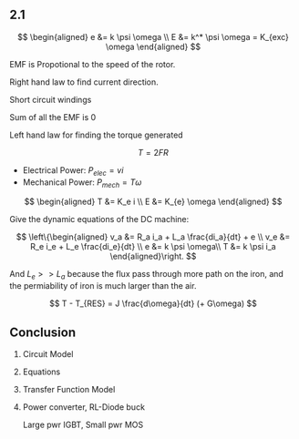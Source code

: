 ## 2.1 

$$
\begin{aligned}
e &= k \psi \omega \\
E &= k^* \psi \omega = K_{exc} \omega
\end{aligned}
$$

EMF is Propotional to the speed of the rotor.

Right hand law to find current direction.

Short circuit windings

Sum of all the EMF is 0

Left hand law for finding the torque generated

$$
T = 2FR
$$

* Electrical Power: $P_{elec} = vi$
* Mechanical Power: $P_{mech} = T \omega$

$$
\begin{aligned}
T &= K_e i \\
E &= K_{e} \omega
\end{aligned}
$$

Give the dynamic equations of the DC machine:

$$
\left\{\begin{aligned}
v_a &= R_a i_a + L_a \frac{di_a}{dt} + e \\
v_e &= R_e i_e + L_e \frac{di_e}{dt} \\
e &= k \psi \omega\\
T &= k \psi i_a
\end{aligned}\right.
$$

And $L_e >> L_a$ because the flux pass through more path on the iron, and the permiability of iron is much larger than the air.

$$
T - T_{RES} = J \frac{d\omega}{dt} (+ G\omega)
$$

## Conclusion
1. Circuit Model
2. Equations
3. Transfer Function Model
4. Power converter, RL-Diode buck

    Large pwr IGBT, Small pwr MOS